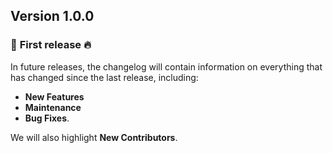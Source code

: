 ## Version 1.0.0


### :rocket: **First release** :fire:

In future releases, the changelog will contain information on everything that has changed since the last release, including:
- **New Features**
- **Maintenance**
- **Bug Fixes**.

We will also highlight **New Contributors**.
